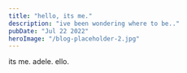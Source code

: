 ```yaml
---
title: "hello, its me."
description: "ive been wondering where to be.."
pubDate: "Jul 22 2022"
heroImage: "/blog-placeholder-2.jpg"
---
```


its me. adele. ello.
